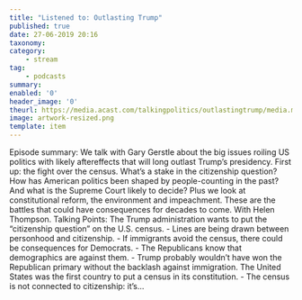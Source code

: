```yaml
---
title: "Listened to: Outlasting Trump"
published: true
date: 27-06-2019 20:16
taxonomy:
category:
	- stream
tag:
	- podcasts
summary:
enabled: '0'
header_image: '0'
theurl: https://media.acast.com/talkingpolitics/outlastingtrump/media.mp3
image: artwork-resized.png
template: item
---
```

 
Episode summary: We talk with Gary Gerstle about the big issues roiling US politics with likely aftereffects that will long outlast Trump’s presidency. First up: the fight over the census. What’s a stake in the citizenship question? How has American politics been shaped by people-counting in the past? And what is the Supreme Court likely to decide? Plus we look at constitutional reform, the environment and impeachment. These are the battles that could have consequences for decades to come. With Helen Thompson. Talking Points: The Trump administration wants to put the “citizenship question” on the U.S. census. - Lines are being drawn between personhood and citizenship. - If immigrants avoid the census, there could be consequences for Democrats. - The Republicans know that demographics are against them. - Trump probably wouldn’t have won the Republican primary without the backlash against immigration. The United States was the first country to put a census in its constitution. - The census is not connected to citizenship: it’s…
